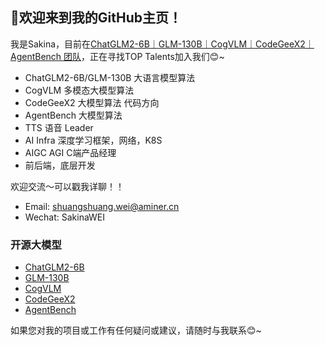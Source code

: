 ## 👋欢迎来到我的GitHub主页！

我是Sakina，目前在[ChatGLM2-6B｜GLM-130B｜CogVLM｜CodeGeeX2｜AgentBench 团队](https://github.com/THUDM)，正在寻找TOP Talents加入我们😊~
- ChatGLM2-6B/GLM-130B 大语言模型算法
- CogVLM 多模态大模型算法
- CodeGeeX2 大模型算法 代码方向
- AgentBench 大模型算法
- TTS 语音 Leader
- AI Infra 深度学习框架，网络，K8S
- AIGC AGI C端产品经理
- 前后端，底层开发

欢迎交流～可以戳我详聊！！
- Email: shuangshuang.wei@aminer.cn
- Wechat: SakinaWEI

### 开源大模型

- [ChatGLM2-6B](https://github.com/THUDM/ChatGLM2-6B)
- [GLM-130B](https://github.com/THUDM/GLM-130B)
- [CogVLM](https://github.com/THUDM/CogVLM)
- [CodeGeeX2](https://github.com/THUDM/CodeGeeX2)
- [AgentBench](https://github.com/THUDM/AgentBench)

如果您对我的项目或工作有任何疑问或建议，请随时与我联系😊~

